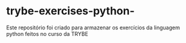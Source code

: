 # trybe-exercises-python-

Este repositório foi criado para armazenar os exercícios da linguagem python feitos no curso da TRYBE
